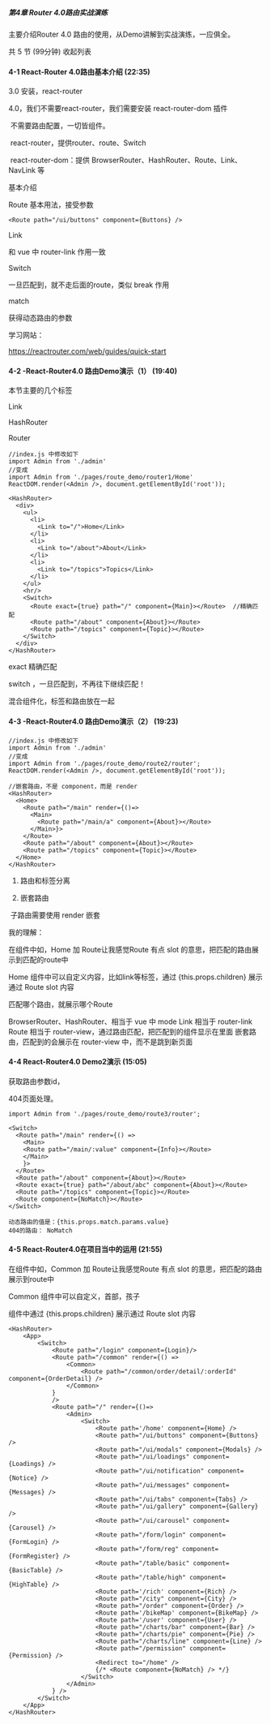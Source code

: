 #####  第4章 Router 4.0路由实战演练

主要介绍Router 4.0 路由的使用，从Demo讲解到实战演练，一应俱全。

共 5 节 (99分钟) 收起列表

#### 4-1 React-Router 4.0路由基本介绍 (22:35)

3.0 安装，react-router

4.0，我们不需要react-router，我们需要安装 react-router-dom 插件

​	不需要路由配置，一切皆组件。

​	react-router，提供router、route、Switch

​	react-router-dom：提供 BrowserRouter、HashRouter、Route、Link、NavLink 等



基本介绍

Route 基本用法，接受参数

```react
<Route path="/ui/buttons" component={Buttons} />
```

Link

和 vue 中 router-link 作用一致

Switch

一旦匹配到，就不走后面的route，类似 break 作用

match

获得动态路由的参数



学习网站：

https://reactrouter.com/web/guides/quick-start



#### 4-2 -React-Router4.0 路由Demo演示（1） (19:40)

本节主要的几个标签

Link

HashRouter

Router

```react
//index.js 中修改如下
import Admin from './admin' 
//变成
import Admin from './pages/route_demo/router1/Home'
ReactDOM.render(<Admin />, document.getElementById('root'));

<HashRouter>
  <div>
    <ul>
      <li>
        <Link to="/">Home</Link>
      </li>
      <li>
        <Link to="/about">About</Link>
      </li>
      <li>
        <Link to="/topics">Topics</Link>
      </li>
    </ul>
    <hr/>
    <Switch>
      <Route exact={true} path="/" component={Main}></Route>  //精确匹配
      <Route path="/about" component={About}></Route>
      <Route path="/topics" component={Topic}></Route>
    </Switch>
  </div>
</HashRouter>
```

exact 精确匹配

switch ，一旦匹配到，不再往下继续匹配！



混合组件化，标签和路由放在一起



#### 4-3 -React-Router4.0 路由Demo演示（2） (19:23)

```react
//index.js 中修改如下
import Admin from './admin' 
//变成
import Admin from './pages/route_demo/route2/router';
ReactDOM.render(<Admin />, document.getElementById('root'));

//嵌套路由，不是 component，而是 render
<HashRouter>
  <Home>
    <Route path="/main" render={()=>
      <Main>
        <Route path="/main/a" component={About}></Route>
      </Main>}>
    </Route>
    <Route path="/about" component={About}></Route>
    <Route path="/topics" component={Topic}></Route>
  </Home>
</HashRouter>
```

1. 路由和标签分离

2. 嵌套路由

​	子路由需要使用 render 嵌套



我的理解：

在组件中如，Home 加 Route让我感觉Route 有点 slot 的意思，把匹配的路由展示到匹配的route中

Home 组件中可以自定义内容，比如link等标签，通过 {this.props.children} 展示通过 Route slot 内容

匹配哪个路由，就展示哪个Route



BrowserRouter、HashRouter、相当于 vue 中 mode
Link 相当于 router-link
Route 相当于 router-view，通过路由匹配，把匹配到的组件显示在里面
嵌套路由，匹配到的会展示在 router-view 中，而不是跳到新页面



#### 4-4 React-Router4.0 Demo2演示 (15:05)

获取路由参数id，

404页面处理。

```react
import Admin from './pages/route_demo/route3/router';

<Switch>
  <Route path="/main" render={() =>
    <Main>
    <Route path="/main/:value" component={Info}></Route>
    </Main>
    }>
  </Route>
  <Route path="/about" component={About}></Route>
  <Route exact={true} path="/about/abc" component={About}></Route>
  <Route path="/topics" component={Topic}></Route>
  <Route component={NoMatch}></Route>
</Switch>

动态路由的值是：{this.props.match.params.value}
404的路由： NoMatch
```



#### 4-5 React-Router4.0在项目当中的运用 (21:55)

在组件中如，Common 加 Route让我感觉Route 有点 slot 的意思，把匹配的路由展示到route中

Common 组件中可以自定义，首部，孩子

组件中通过 {this.props.children} 展示通过 Route slot 内容

```react
<HashRouter>
    <App>
        <Switch>
            <Route path="/login" component={Login}/>
            <Route path="/common" render={() =>
                <Common>
                    <Route path="/common/order/detail/:orderId" component={OrderDetail} />
                </Common>
            }
            />
            <Route path="/" render={()=>
                <Admin>
                    <Switch>
                        <Route path='/home' component={Home} />
                        <Route path="/ui/buttons" component={Buttons} />
                        <Route path="/ui/modals" component={Modals} />
                        <Route path="/ui/loadings" component={Loadings} />
                        <Route path="/ui/notification" component={Notice} />
                        <Route path="/ui/messages" component={Messages} />
                        <Route path="/ui/tabs" component={Tabs} />
                        <Route path="/ui/gallery" component={Gallery} />
                        <Route path="/ui/carousel" component={Carousel} />
                        <Route path="/form/login" component={FormLogin} />
                        <Route path="/form/reg" component={FormRegister} />
                        <Route path="/table/basic" component={BasicTable} />
                        <Route path="/table/high" component={HighTable} />
                        <Route path='/rich' component={Rich} />
                        <Route path="/city" component={City} />
                        <Route path="/order" component={Order} />
                        <Route path='/bikeMap' component={BikeMap} />
                        <Route path='/user' component={User} />
                        <Route path="/charts/bar" component={Bar} />
                        <Route path="/charts/pie" component={Pie} />
                        <Route path="/charts/line" component={Line} />
                        <Route path="/permission" component={Permission} />
                        <Redirect to="/home" />
                        {/* <Route component={NoMatch} /> */}
                    </Switch>
                </Admin>         
            } />
        </Switch>
    </App>
</HashRouter>
```

